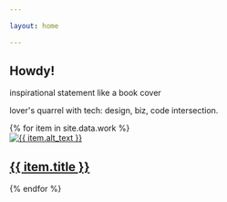 ```yaml
---

layout: home

---
```


<div class="pure-g">
    <div class="pure-u-1 pure-u-md-1-2 prem">
    <h2>Howdy!</h2>
    <p>inspirational statement like a book cover</p>
    <p>lover's quarrel with tech: design, biz, code intersection.</p>
    </div>
</div>
<div class="pure-g">
 {% for item in site.data.work %}
   <div class="pure-u-1 pure-u-md-1-3 card">
        <a href="{{ site.baseurl }}{{ item.url }}">
        <img src="{{ item.image }}" alt="{{ item.alt_text }}" class="pure-img" />
        <h2>{{ item.title }}</h2>
        </a>
    </div>
{% endfor %}
</div>
